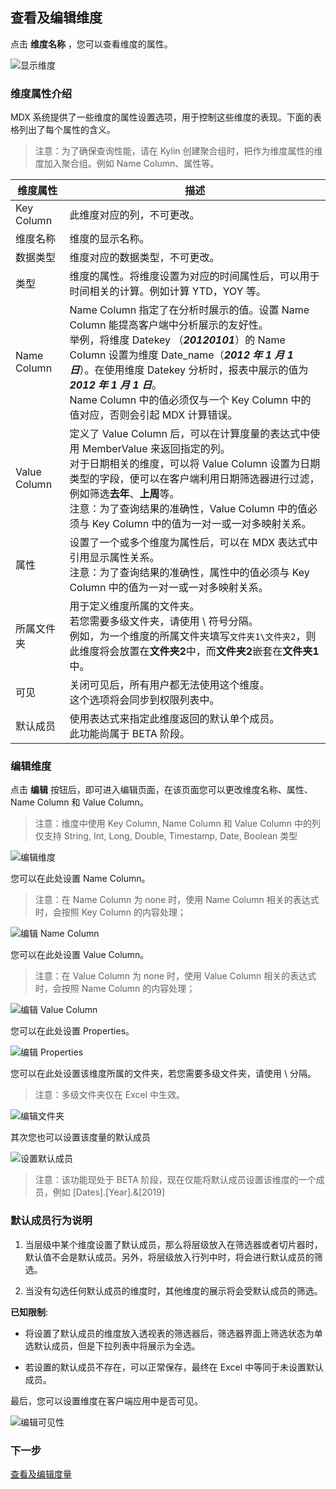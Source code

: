 ## 查看及编辑维度

点击 **维度名称** ，您可以查看维度的属性。

<img src="images/dimension/show_dimension.cn.png" alt="显示维度" style="zoom: 100%;" />

### 维度属性介绍

MDX 系统提供了一些维度的属性设置选项，用于控制这些维度的表现。下面的表格列出了每个属性的含义。

> 注意：为了确保查询性能，请在 Kylin 创建聚合组时，把作为维度属性的维度加入聚合组。例如 Name Column、属性等。


| 维度属性 | 描述                                   |
| -------------- | ------------------------------------------------------------ |
| Key Column     | 此维度对应的列，不可更改。                                   |
| 维度名称 | 维度的显示名称。 |
| 数据类型 | 维度对应的数据类型，不可更改。 |
| 类型         | 维度的属性。将维度设置为对应的时间属性后，可以用于时间相关的计算。例如计算 YTD，YOY 等。 |
| Name Column    | Name Column 指定了在分析时展示的值。设置 Name Column 能提高客户端中分析展示的友好性。<br />举例，将维度 Datekey （***20120101***）的 Name Column 设置为维度 Date_name（***2012 年 1 月 1 日***）。在使用维度 Datekey 分析时，报表中展示的值为 ***2012 年 1 月 1 日***。<br />Name Column 中的值必须仅与一个 Key Column 中的值对应，否则会引起 MDX 计算错误。 |
| Value Column   | 定义了 Value Column 后，可以在计算度量的表达式中使用 MemberValue 来返回指定的列。<br />对于日期相关的维度，可以将 Value Column 设置为日期类型的字段，便可以在客户端利用日期筛选器进行过滤，例如筛选**去年**、**上周**等。<br />注意：为了查询结果的准确性，Value Column 中的值必须与 Key Column 中的值为一对一或一对多映射关系。 |
| 属性       | 设置了一个或多个维度为属性后，可以在 MDX 表达式中引用显示属性关系。<br />注意：为了查询结果的准确性，属性中的值必须与 Key Column 中的值为一对一或一对多映射关系。 |
| 所属文件夹     | 用于定义维度所属的文件夹。<br />若您需要多级文件夹，请使用 \ 符号分隔。<br />例如，为一个维度的所属文件夹填写`文件夹1\文件夹2`，则此维度将会放置在**文件夹2**中，而**文件夹2**嵌套在**文件夹1**中。 |
| 可见 | 关闭可见后，所有用户都无法使用这个维度。<br />这个选项将会同步到权限列表中。 |
| 默认成员 | 使用表达式来指定此维度返回的默认单个成员。<br />此功能尚属于 BETA 阶段。 |



### 编辑维度

点击 **编辑** 按钮后，即可进入编辑页面，在该页面您可以更改维度名称、属性、Name Column 和 Value Column。

> 注意：维度中使用 Key Column, Name Column 和 Value Column 中的列仅支持 String, Int, Long, Double, Timestamp, Date, Boolean 类型

<img src="images/dimension/edit_dimensions.cn.png" alt="编辑维度" style="zoom:100%;" />

您可以在此处设置 Name Column。

> 注意：在 Name Column 为 none 时，使用 Name Column 相关的表达式时，会按照 Key Column 的内容处理；

<img src="images/dimension/namecolumn.cn.png" alt="编辑 Name Column" style="zoom:100%;" />

您可以在此处设置 Value Column。

> 注意：在 Value Column 为 none 时，使用 Value Column 相关的表达式时，会按照 Name Column 的内容处理；

<img src="images/dimension/valuecolumn.cn.png" alt="编辑 Value Column" style="zoom:100%;" />

您可以在此处设置 Properties。

<img src="images/dimension/properties.cn.png" alt="编辑 Properties" style="zoom:100%;" />

您可以在此处设置该维度所属的文件夹，若您需要多级文件夹，请使用 \ 分隔。

> 注意：多级文件夹仅在 Excel 中生效。

<img src="images/dimension/folder.cn.png" alt="编辑文件夹" style="zoom:100%;" />

其次您也可以设置该度量的默认成员

<img src="images/dimension/default_member.cn.png" alt="设置默认成员" style="zoom: 100%;" />

> 注意：该功能现处于 BETA 阶段，现在仅能将默认成员设置该维度的一个成员，例如 [Dates].[Year].&[2019]



### 默认成员行为说明

1. 当层级中某个维度设置了默认成员，那么将层级放入在筛选器或者切片器时，默认值不会是默认成员。另外，将层级放入行列中时，将会进行默认成员的筛选。

2. 当没有勾选任何默认成员的维度时，其他维度的展示将会受默认成员的筛选。

**已知限制**: 

- 将设置了默认成员的维度放入透视表的筛选器后，筛选器界面上筛选状态为单选默认成员，但是下拉列表中将展示为全选。

- 若设置的默认成员不存在，可以正常保存，最终在 Excel 中等同于未设置默认成员。

最后，您可以设置维度在客户端应用中是否可见。

<img src="images/dimension/visible.cn.png" alt="编辑可见性" style="zoom:100%;" />

### 下一步

[查看及编辑度量](s3_3_measure.cn.md)
